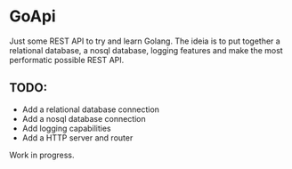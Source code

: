 # GoApi

Just some REST API to try and learn Golang. The ideia is to put together a relational database, a nosql database, logging features and make the most performatic possible REST API.

## TODO:
  - Add a relational database connection
  - Add a nosql database connection
  - Add logging capabilities
  - Add a HTTP server and router

Work in progress.
